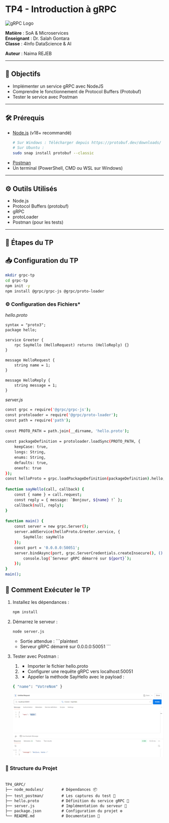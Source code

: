 # TP4 - Introduction à gRPC

![gRPC Logo](https://grpc.io/img/logos/grpc-icon-color.png)

**Matière** : SoA & Microservices  
**Enseignant** : Dr. Salah Gontara  
**Classe** : 4Info  DataScience & AI 

**Auteur** : Naima REJEB

---

## 📌 Objectifs
- Implémenter un service gRPC avec NodeJS
- Comprendre le fonctionnement de Protocol Buffers (Protobuf)
- Tester le service avec Postman

---

## 🛠️ Prérequis
- [Node.js](https://nodejs.org/) (v18+ recommandé)
   ```bash
   # Sur Windows : Télécharger depuis https://protobuf.dev/downloads/
   # Sur Ubuntu :
   sudo snap install protobuf --classic
    ```
- [Postman](https://www.postman.com/) 
- Un terminal (PowerShell, CMD ou WSL sur Windows)

---

## ⚙️ Outils Utilisés
- Node.js
- Protocol Buffers (protobuf)
- gRPC
- protoLoader
- Postman (pour les tests)


---
## 📝 Étapes du TP  

## 📥 Configuration du TP  
```bash  
mkdir grpc-tp
cd grpc-tp
npm init -y
npm install @grpc/grpc-js @grpc/proto-loader 
```
### ⚙️ Configuration des Fichiers*

*hello.proto*

```plaintext
syntax = "proto3";
package hello;

service Greeter {
    rpc SayHello (HelloRequest) returns (HelloReply) {}
}

message HelloRequest {
    string name = 1;
}

message HelloReply {
    string message = 1;
}
```

*server.js*

```bash  
const grpc = require('@grpc/grpc-js');
const protoloader = require('@grpc/proto-loader');
const path = require('path');

const PROTO_PATH = path.join(__dirname, 'hello.proto');

const packageDefinition = protoloader.loadSync(PROTO_PATH, {
    keepCase: true,
    longs: String,
    enums: String,
    defaults: true,
    oneofs: true
});
const helloProto = grpc.loadPackageDefinition(packageDefinition).hello; // loadPackageDefinition est une fonction synchrone qui renvoie un objet contenant les définitions de tous les services et messages définis dans le fichier .proto pour le package hello.

function sayHello(call, callback) {
    const { name } = call.request;
    const reply = { message: `Bonjour, ${name} !` }; 
    callback(null, reply);
}

function main() {
    const server = new grpc.Server();
    server.addService(helloProto.Greeter.service, {
        SayHello: sayHello
    });
    const port = '0.0.0.0:50051';
    server.bindAsync(port, grpc.ServerCredentials.createInsecure(), () => {
        console.log(`Serveur gRPC démarré sur ${port}`); 
    });
}
main();

```

## 🧪 Comment Exécuter le TP

1. Installez les dépendances :
   ```bash
   npm install
   ```
2. Démarrez le serveur :
   ```bash
   node server.js
   ```
   - Sortie attendue : ```plaintext 
   - Serveur gRPC démarré sur 0.0.0.0:50051 ```
3. Tester avec Postman :
   1. - Importer le fichier hello.proto
   2. - Configurer une requête gRPC vers localhost:50051
   3. - Appeler la méthode SayHello avec le payload : 
   ```bash 
   { "name": "VotreNom" }
   ```

   ![Test avec Postman ](test_postman/test_postman.png)

### 📂 Structure du Projet

```plaintext
             
TP4_GRPC/
├── node_modules/        # Dépendances 📦
├── test_postman/        # Les captures du test 📜
├── hello.proto          # Définition du service gRPC 🧩
├── server.js            # Implémentation du serveur 🚀
├── package.json         # Configuration du projet ⚙️
└── README.md            # Documentation 📖


```